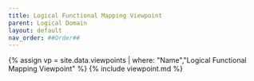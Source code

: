 ```yaml
---
title: Logical Functional Mapping Viewpoint
parent: Logical Domain
layout: default
nav_order: ##Order##
---
```

{% assign vp = site.data.viewpoints | where: "Name","Logical Functional Mapping Viewpoint" %}
{% include viewpoint.md %}